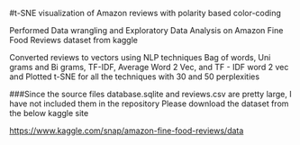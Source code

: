 #t-SNE visualization of Amazon reviews with polarity based color-coding

Performed Data wrangling and Exploratory Data Analysis on Amazon Fine Food Reviews dataset from kaggle

Converted reviews to vectors using NLP techniques Bag of words, Uni grams and Bi grams, TF-IDF, Average Word 2 Vec, 
and TF - IDF word 2 vec and Plotted t-SNE for all the techniques with 30 and 50 perplexities

###Since the source files database.sqlite and reviews.csv are pretty large, I have not included them in the repository
Please download the dataset from the below kaggle site

https://www.kaggle.com/snap/amazon-fine-food-reviews/data
